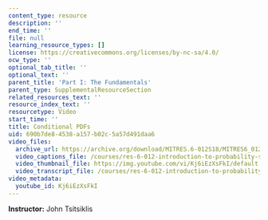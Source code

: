 ```yaml
---
content_type: resource
description: ''
end_time: ''
file: null
learning_resource_types: []
license: https://creativecommons.org/licenses/by-nc-sa/4.0/
ocw_type: ''
optional_tab_title: ''
optional_text: ''
parent_title: 'Part I: The Fundamentals'
parent_type: SupplementalResourceSection
related_resources_text: ''
resource_index_text: ''
resourcetype: Video
start_time: ''
title: Conditional PDFs
uid: 690b7de8-4538-a157-b02c-5a57d491daa6
video_files:
  archive_url: https://archive.org/download/MITRES.6-012S18/MITRES6_012S18_L10-02_300k.mp4
  video_captions_file: /courses/res-6-012-introduction-to-probability-spring-2018/1e6aa2b0f7a152aab7a5dc3dc30cfbaa_Kj6iEzXsFkI.vtt
  video_thumbnail_file: https://img.youtube.com/vi/Kj6iEzXsFkI/default.jpg
  video_transcript_file: /courses/res-6-012-introduction-to-probability-spring-2018/ec94fc1cae8752a70198baf58cd6a1c5_Kj6iEzXsFkI.pdf
video_metadata:
  youtube_id: Kj6iEzXsFkI
---
```


**Instructor:** John Tsitsiklis

